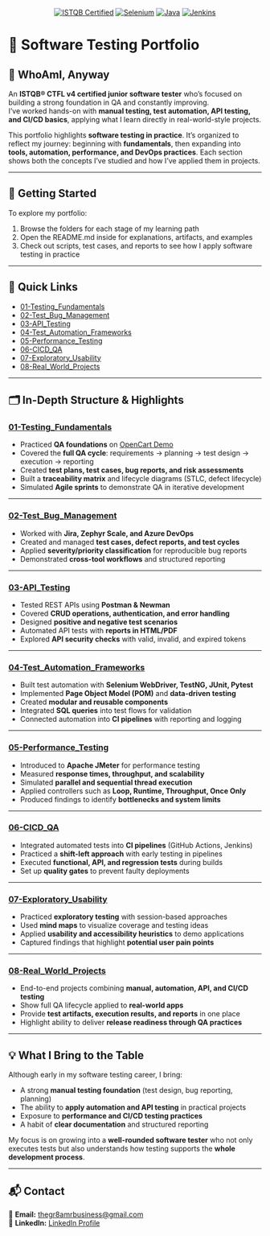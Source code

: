 <p align="center">
	<a href="https://www.istqb.org/"><img src="https://img.shields.io/badge/ISTQB-CTFL4-blue" alt="ISTQB Certified"></a>
	<a href="https://www.selenium.dev/"><img src="https://img.shields.io/badge/Selenium-WebDriver-green" alt="Selenium"></a>
	<a href="https://www.java.com/"><img src="https://img.shields.io/badge/Java-Programming-orange" alt="Java"></a>
	<a href="https://www.jenkins.io/"><img src="https://img.shields.io/badge/Jenkins-CI/CD-red" alt="Jenkins"></a>
</p>

# 🧪 Software Testing Portfolio

## 👤 WhoAmI, Anyway
An **ISTQB® CTFL v4 certified junior software tester** who’s focused on building a strong foundation in QA and constantly improving.  
I’ve worked hands-on with **manual testing, test automation, API testing, and CI/CD basics**, applying what I learn directly in real-world-style projects.  

This portfolio highlights **software testing in practice**. It’s organized to reflect my journey: beginning with **fundamentals**, then expanding into **tools, automation, performance, and DevOps practices**. Each section shows both the concepts I’ve studied and how I’ve applied them in projects.  

---

## 🚀 Getting Started
To explore my portfolio:  
1. Browse the folders for each stage of my learning path  
2. Open the README.md inside for explanations, artifacts, and examples  
3. Check out scripts, test cases, and reports to see how I apply software testing in practice  

---

## 🔗 Quick Links
- [01-Testing_Fundamentals](./01-Testing_Fundamentals/README.md)  
- [02-Test_Bug_Management](./02-Test_Bug_Management/README.md)  
- [03-API_Testing](./03-API_Testing/README.md)  
- [04-Test_Automation_Frameworks](./04-Test_Automation_Frameworks/README.md)  
- [05-Performance_Testing](./05-Performance_Testing/README.md)  
- [06-CICD_QA](./06-CICD_QA/README.md)  
- [07-Exploratory_Usability](./07-Exploratory_Usability/README.md)  
- [08-Real_World_Projects](./08-Real_World_Projects/README.md)  

---

## 🗂️ In-Depth Structure & Highlights

### [01-Testing_Fundamentals](./01-Testing_Fundamentals/README.md)
- Practiced **QA foundations** on [OpenCart Demo](https://demo.opencart.com/)  
- Covered the **full QA cycle**: requirements → planning → test design → execution → reporting  
- Created **test plans, test cases, bug reports, and risk assessments**  
- Built a **traceability matrix** and lifecycle diagrams (STLC, defect lifecycle)  
- Simulated **Agile sprints** to demonstrate QA in iterative development  

---

### [02-Test_Bug_Management](./02-Test_Bug_Management/README.md)
- Worked with **Jira, Zephyr Scale, and Azure DevOps**  
- Created and managed **test cases, defect reports, and test cycles**  
- Applied **severity/priority classification** for reproducible bug reports  
- Demonstrated **cross-tool workflows** and structured reporting  

---

### [03-API_Testing](./03-API_Testing/README.md)
- Tested REST APIs using **Postman & Newman**  
- Covered **CRUD operations, authentication, and error handling**  
- Designed **positive and negative test scenarios**  
- Automated API tests with **reports in HTML/PDF**  
- Explored **API security checks** with valid, invalid, and expired tokens  

---

### [04-Test_Automation_Frameworks](./04-Test_Automation_Frameworks/README.md)
- Built test automation with **Selenium WebDriver, TestNG, JUnit, Pytest**  
- Implemented **Page Object Model (POM)** and **data-driven testing**  
- Created **modular and reusable components**  
- Integrated **SQL queries** into test flows for validation  
- Connected automation into **CI pipelines** with reporting and logging  

---

### [05-Performance_Testing](./05-Performance_Testing/README.md)
- Introduced to **Apache JMeter** for performance testing  
- Measured **response times, throughput, and scalability**  
- Simulated **parallel and sequential thread execution**  
- Applied controllers such as **Loop, Runtime, Throughput, Once Only**  
- Produced findings to identify **bottlenecks and system limits**  

---

### [06-CICD_QA](./06-CICD_QA/README.md)
- Integrated automated tests into **CI pipelines** (GitHub Actions, Jenkins)  
- Practiced a **shift-left approach** with early testing in pipelines  
- Executed **functional, API, and regression tests** during builds  
- Set up **quality gates** to prevent faulty deployments  

---

### [07-Exploratory_Usability](./07-Exploratory_Usability/README.md)
- Practiced **exploratory testing** with session-based approaches  
- Used **mind maps** to visualize coverage and testing ideas  
- Applied **usability and accessibility heuristics** to demo applications  
- Captured findings that highlight **potential user pain points**  

---

### [08-Real_World_Projects](./08-Real_World_Projects/README.md)
- End-to-end projects combining **manual, automation, API, and CI/CD testing**  
- Show full QA lifecycle applied to **real-world apps**  
- Provide **test artifacts, execution results, and reports** in one place  
- Highlight ability to deliver **release readiness through QA practices**  

---

## 💡 What I Bring to the Table
Although early in my software testing career, I bring:  
- A strong **manual testing foundation** (test design, bug reporting, planning)  
- The ability to **apply automation and API testing** in practical projects  
- Exposure to **performance and CI/CD testing practices**  
- A habit of **clear documentation** and structured reporting  

My focus is on growing into a **well-rounded software tester** who not only executes tests but also understands how testing supports the **whole development process**.  

---

## 📬 Contact
📧 **Email:** [thegr8amrbusiness@gmail.com](mailto:thegr8amrbusiness@gmail.com)  
💼 **LinkedIn:** [LinkedIn Profile](https://www.linkedin.com/)  
